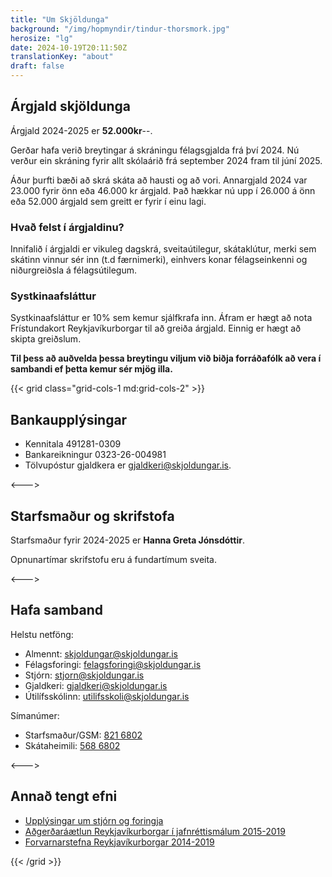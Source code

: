 ```yaml
---
title: "Um Skjöldunga"
background: "/img/hopmyndir/tindur-thorsmork.jpg"
herosize: "lg"
date: 2024-10-19T20:11:50Z
translationKey: "about"
draft: false
---
```


## Árgjald skjöldunga

Árgjald 2024-2025 er **52.000kr**--.

Gerðar hafa verið breytingar á skráningu félagsgjalda frá því 2024. Nú verður ein skráning fyrir allt skólaárið frá september 2024 fram til júní 2025.

Áður þurfti bæði að skrá skáta að hausti og að vori. Annargjald 2024 var 23.000 fyrir önn eða 46.000 kr árgjald. Það hækkar nú upp í 26.000 á önn eða 52.000 árgjald sem greitt er fyrir í einu lagi.

### Hvað felst í árgjaldinu?

Innifalið í árgjaldi er vikuleg dagskrá, sveitaútilegur, skátaklútur, merki sem skátinn vinnur sér inn (t.d færnimerki), einhvers konar félagseinkenni og niðurgreiðsla á félagsútilegum.

### Systkinaafsláttur

Systkinaafsláttur er 10% sem kemur sjálfkrafa inn. Áfram er hægt að nota Frístundakort Reykjavíkurborgar til að greiða árgjald. Einnig er hægt að skipta greiðslum.

**Til þess að auðvelda þessa breytingu viljum við biðja forráðafólk að vera í sambandi ef þetta kemur sér mjög illa.**

{{< grid class="grid-cols-1 md:grid-cols-2" >}}

## Bankaupplýsingar

-   Kennitala 491281-0309
-   Bankareikningur 0323-26-004981
-   Tölvupóstur gjaldkera er gjaldkeri@skjoldungar.is.

<--->

## Starfsmaður og skrifstofa

Starfsmaður fyrir 2024-2025 er **Hanna Greta Jónsdóttir**.

Opnunartímar skrifstofu eru á fundartímum sveita.

<--->

## Hafa samband

Helstu netföng:

-   Almennt: skjoldungar@skjoldungar.is
-   Félagsforingi: felagsforingi@skjoldungar.is
-   Stjórn: stjorn@skjoldungar.is
-   Gjaldkeri: gjaldkeri@skjoldungar.is
-   Útilífsskólinn: utilifsskoli@skjoldungar.is

Símanúmer:

-   Starfsmaður/GSM: [821 6802](tel:+3548216802)
-   Skátaheimili: [568 6802](tel:+3545686802)

<--->

## Annað tengt efni

-   [Upplýsingar um stjórn og foringja](/is/sjalfbodaskatar)
-   [Aðgerðaráætlun Reykjavíkurborgar í jafnréttismálum 2015-2019](https://reykjavik.is/sites/default/files/ymis_skjol/skjol_utgefid_efni/adgerdaaaetlun_reykjavikurborgar_i_jafnrettismalum_2015-2019.pdf)
-   [Forvarnarstefna Reykjavíkurborgar 2014-2019](https://reykjavik.is/sites/default/files/forvarnastefna_reykjavikur_net.pdf)

{{< /grid >}}
